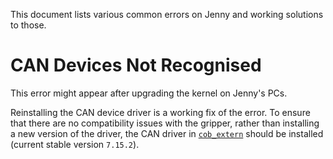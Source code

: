 This document lists various common errors on Jenny and working solutions to those.

# CAN Devices Not Recognised

This error might appear after upgrading the kernel on Jenny's PCs.

Reinstalling the CAN device driver is a working fix of the error.
To ensure that there are no compatibility issues with the gripper, rather than installing a new version of the driver, the CAN driver in [`cob_extern`](https://github.com/mas-group/cob_extern) should be installed (current stable version `7.15.2`).
